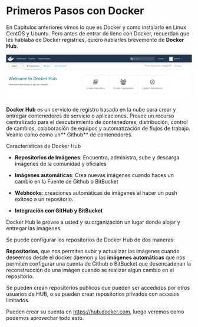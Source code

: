 # Primeros Pasos con Docker

En Capítulos anteriores vimos lo que es Docker y como instalarlo en Linux CentOS y Ubuntu. Pero antes de entrar de lleno con Docker, recuerdan que les hablaba de Docker registries, quiero hablarles brevemente de **Docker Hub**.

![](dockerhub1.png)

**Docker Hub** es un servicio de registro basado en la nube para crear y entregar contenedores de servicio o aplicaciones. Provee un recurso centralizado para el descubrimiento de contenedores, distribución, control de cambios, colaboración de equipos y automatización de flujos de trabajo. Veanlo como como un** Github** de contenedores.

Características de Docker Hub

* **Repositorios de Imágenes**: Encuentra, administra, sube y descarga imágenes de la comunidad y oficiales

* **Imágenes automáticas**: Crea nuevas imágenes cuando haces un cambio en la Fuente de Github o BitBucket

* **Webhooks**: creaciones automáticas de imágenes al hacer un push exitoso a un repositorio.

* **Integración con GitHub y BitBucket**


Docker Hub le provee a usted y su organización un lugar donde alojar y entregar las imágenes.

Se puede configurar los repositorios de Docker Hub de dos maneras:


**Repositorios**, que nos permiten subir y actualizar las imágenes cuando deseemos desde el docker daemon y las **imágenes automáticas** que nos permiten configurar una cuenta de Github o BitBucket que desencadenan la reconstrucción de una imágen cuando se realizar algún cambio en el repositorio.


Se pueden crean repositorios públicos que pueden ser accedidos por otros usuarios de HUB, o se pueden crear repositorios privados con accesos limitados.

Pueden crear su cuenta en https://hub.docker.com, luego veremos como podemos aprovechar todo esto.
